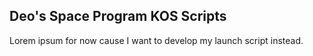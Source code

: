 ## Deo's Space Program KOS Scripts

Lorem ipsum for now cause I want to develop my launch script instead.


